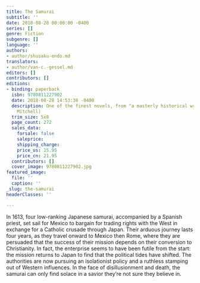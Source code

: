 ```yaml
---
title: The Samurai
subtitle: ''
date: 2018-08-28 00:00:00 -0400
series: []
genre: Fiction
subgenre: []
language: ''
authors:
- author/shusaku-endo.md
translators:
- author/van-c.-gessel.md
editors: []
contributors: []
editions:
- binding: paperback
  isbn: 9780811227902
  date: 2018-08-28 14:53:38 -0400
  description: One of the finest novels, from "a masterly historical writer" (David
    Mitchell)
  trim_size: 5x8
  page_count: 272
  sales_data:
    forsale: false
    saleprice: 
    shipping_charge: 
    price_us: 15.95
    price_cn: 21.95
  contributors: []
  cover_image: 9780811227902.jpg
featured_image:
  file: ''
  caption: ''
_slug: the-samurai
headerClasses: ''

---
```

In 1613, four low-ranking Japanese samurai, accompanied by a Spanish priest, set sail for Mexico to bargain for trading rights with the West in exchange for a Catholic crusade through Japan. Their arduous journey lasts four years, as they travel onward to Mexico then Rome, where they are persuaded that the success of their mission depends on their conversion to Christianity. In fact, the enterprise seems to have been futile from the start: the mission returns to Japan to find that the political tides have shifted. The authorities are now pursuing an isolationist policy and a ruthless stamping out of Western influences. In the face of disillusionment and death, the samurai can only find solace in a savior they’re not sure they believe in.